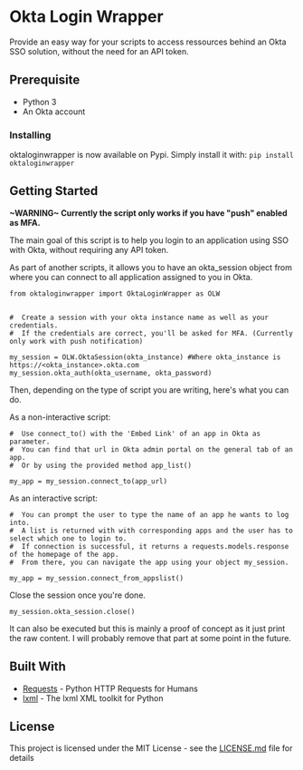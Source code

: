 # Okta Login Wrapper

Provide an easy way for your scripts to access ressources behind an Okta SSO solution, without the need for an API token.

## Prerequisite

* Python 3
* An Okta account 

### Installing

oktaloginwrapper is now available on Pypi. Simply install it with:
```pip install oktaloginwrapper```

## Getting Started

**\~WARNING\~ Currently the script only works if you have "push" enabled as MFA.**

The main goal of this script is to help you login to an application using SSO with Okta, without requiring any API token.

As part of another scripts, it allows you to have an okta_session object from where you can connect to all application assigned to you in Okta.


```
from oktaloginwrapper import OktaLoginWrapper as OLW


#  Create a session with your okta instance name as well as your credentials.
#  If the credentials are correct, you'll be asked for MFA. (Currently only work with push notification)

my_session = OLW.OktaSession(okta_instance) #Where okta_instance is https://<okta_instance>.okta.com
my_session.okta_auth(okta_username, okta_password)
```
Then, depending on the type of script you are writing, here's what you can do.

As a non-interactive script:
```
#  Use connect_to() with the 'Embed Link' of an app in Okta as parameter. 
#  You can find that url in Okta admin portal on the general tab of an app.
#  Or by using the provided method app_list()

my_app = my_session.connect_to(app_url)
```

As an interactive script:
```
#  You can prompt the user to type the name of an app he wants to log into.
#  A list is returned with with corresponding apps and the user has to select which one to login to.
#  If connection is successful, it returns a requests.models.response of the homepage of the app.
#  From there, you can navigate the app using your object my_session.

my_app = my_session.connect_from_appslist()
```
Close the session once you're done.
```
my_session.okta_session.close()
```

It can also be executed but this is mainly a proof of concept as it just print the raw content. 
I will probably remove that part at some point in the future.


## Built With

* [Requests](http://docs.python-requests.org/en/master/) - Python HTTP Requests for Humans
* [lxml](http://lxml.de/) - The lxml XML toolkit for Python

## License

This project is licensed under the MIT License - see the [LICENSE.md](LICENSE.md) file for details

